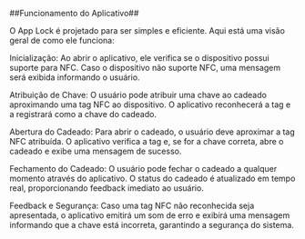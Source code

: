 ##Funcionamento do Aplicativo##


O App Lock é projetado para ser simples e eficiente. Aqui está uma visão geral de como ele funciona:



Inicialização: Ao abrir o aplicativo, ele verifica se o dispositivo possui suporte para NFC. Caso o dispositivo não suporte NFC, uma mensagem será exibida informando o usuário.

Atribuição de Chave: O usuário pode atribuir uma chave ao cadeado aproximando uma tag NFC ao dispositivo. O aplicativo reconhecerá a tag e a registrará como a chave do cadeado.

Abertura do Cadeado: Para abrir o cadeado, o usuário deve aproximar a tag NFC atribuída. O aplicativo verifica a tag e, se for a chave correta, abre o cadeado e exibe uma mensagem de sucesso.

Fechamento do Cadeado: O usuário pode fechar o cadeado a qualquer momento através do aplicativo. O status do cadeado é atualizado em tempo real, proporcionando feedback imediato ao usuário.

Feedback e Segurança: Caso uma tag NFC não reconhecida seja apresentada, o aplicativo emitirá um som de erro e exibirá uma mensagem informando que a chave está incorreta, garantindo a segurança do sistema.
